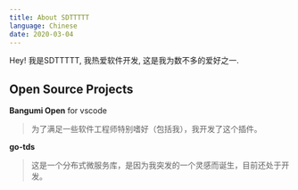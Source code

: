 ```yaml
---
title: About SDTTTTT
language: Chinese
date: 2020-03-04
---
```


Hey! 我是SDTTTTT, 我热爱软件开发, 这是我为数不多的爱好之一.

## Open Source Projects

**Bangumi Open** for vscode

> 为了满足一些软件工程师特别嗜好（包括我），我开发了这个插件。

**go-tds**

> 这是一个分布式微服务库，是因为我突发的一个灵感而诞生，目前还处于开发。
